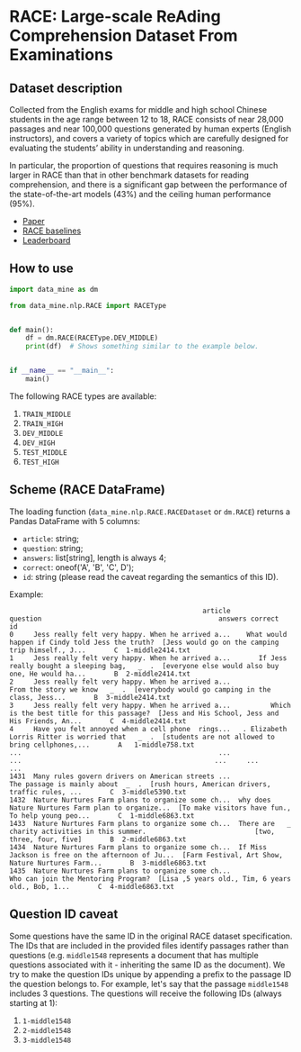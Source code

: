 # RACE: Large-scale ReAding Comprehension Dataset From Examinations


Dataset description
-------------------

Collected from the English exams for middle and high school Chinese students
in the age range between 12 to 18, RACE consists of near 28,000 passages and
near 100,000 questions generated by human experts (English instructors), and
covers a variety of topics which are carefully designed for evaluating the
students’ ability in understanding and reasoning.

In particular, the proportion of questions that requires reasoning is much
larger in RACE than that in other benchmark datasets for reading
comprehension, and there is a significant gap between the performance of the
state-of-the-art models (43%) and the ceiling human performance (95%).


* [Paper](https://arxiv.org/pdf/1704.04683.pdf)
* [RACE baselines](https://github.com/qizhex/RACE_AR_baselines)
* [Leaderboard](http://www.qizhexie.com/data/RACE_leaderboard)


How to use
----------

```python
import data_mine as dm

from data_mine.nlp.RACE import RACEType


def main():
    df = dm.RACE(RACEType.DEV_MIDDLE)
    print(df)  # Shows something similar to the example below.


if __name__ == "__main__":
    main()
```

The following RACE types are available:
1. `TRAIN_MIDDLE`
2. `TRAIN_HIGH`
3. `DEV_MIDDLE`
4. `DEV_HIGH`
5. `TEST_MIDDLE`
6. `TEST_HIGH`

Scheme (RACE DataFrame)
-----------------------

The loading function (`data_mine.nlp.RACE.RACEDataset` or `dm.RACE`) returns a
Pandas DataFrame with 5 columns:
* `article`: string;
* `question`: string;
* `answers`: list[string], length is always 4;
* `correct`: oneof('A', 'B', 'C', D');
* `id`: string (please read the caveat regarding the semantics of this ID).

Example:
```
                                                article                                           question                                            answers correct                id
0     Jess really felt very happy. When he arrived a...    What would happen if Cindy told Jess the truth?  [Jess would go on the camping trip himself., J...       C  1-middle2414.txt
1     Jess really felt very happy. When he arrived a...       If Jess really bought a sleeping bag,   _  .  [everyone else would also buy one, He would ha...       B  2-middle2414.txt
2     Jess really felt very happy. When he arrived a...                      From the story we know   _  .  [everybody would go camping in the class, Jess...       B  3-middle2414.txt
3     Jess really felt very happy. When he arrived a...          Which is the best title for this passage?  [Jess and His School, Jess and His Friends, An...       C  4-middle2414.txt
4     Have you felt annoyed when a cell phone  rings...   . Elizabeth Lorris Ritter is worried that   _  .  [students are not allowed to bring cellphones,...       A   1-middle758.txt
...                                                 ...                                                ...                                                ...     ...               ...
1431  Many rules govern drivers on American streets ...                  The passage is mainly about  _  .  [rush hours, American drivers, traffic rules, ...       C  3-middle5390.txt
1432  Nature Nurtures Farm plans to organize some ch...  why does Nature Nurtures Farm plan to organize...  [To make visitors have fun., To help young peo...       C  1-middle6863.txt
1433  Nature Nurtures Farm plans to organize some ch...  There are   _  charity activities in this summer.                           [two, three, four, five]       B  2-middle6863.txt
1434  Nature Nurtures Farm plans to organize some ch...  If Miss Jackson is free on the afternoon of Ju...  [Farm Festival, Art Show, Nature Nurtures Farm...       B  3-middle6863.txt
1435  Nature Nurtures Farm plans to organize some ch...                Who can join the Mentoring Program?  [Lisa ,5 years old., Tim, 6 years old., Bob, 1...       C  4-middle6863.txt
```

Question ID caveat
------------------

Some questions have the same ID in the original RACE dataset specification.
The IDs that are included in the provided files identify passages rather
than questions (e.g. `middle1548` represents a document that has
multiple questions associated with it - inheriting the same ID as the
document). We try to make the question IDs unique by appending a prefix
to the passage ID the question belongs to. For example, let's say that
the passage `middle1548` includes 3 questions. The questions will receive the
following IDs (always starting at 1):

1. `1-middle1548`
2. `2-middle1548`
3. `3-middle1548`
